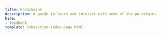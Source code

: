 ```yaml
---
title: Parachains
description: A guide to learn and interact with some of the parachains on the Polkadot ecosystem, including system parachains and common good parachains
hide: 
- feedback
template: subsection-index-page.html
---
```

